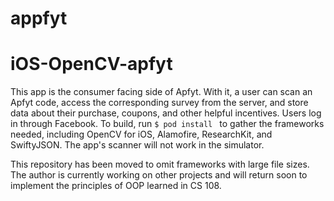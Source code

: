 # appfyt
# iOS-OpenCV-apfyt

This app is the consumer facing side of Apfyt. With it, a user can scan an Apfyt code, access the corresponding survey from the server, and store data about their purchase, coupons, and other helpful incentives. Users log in through Facebook. To build, run ```$ pod install ``` to gather the frameworks needed, including OpenCV for iOS, Alamofire, ResearchKit, and SwiftyJSON. The app's scanner will not work in the simulator.

This repository has been moved to omit frameworks with large file sizes. The
author is currently working on other projects and will return soon to implement
the principles of OOP learned in CS 108.
